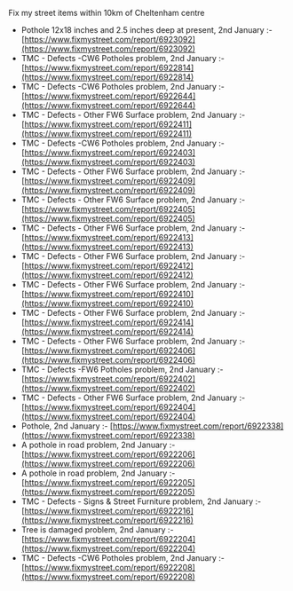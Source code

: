 Fix my street items within 10km of Cheltenham centre

<!-- fix_marker starts -->

- Pothole 12x18 inches and 2.5 inches deep at present, 2nd January :- [https://www.fixmystreet.com/report/6923092](https://www.fixmystreet.com/report/6923092)
- TMC - Defects -CW6 Potholes  problem, 2nd January :- [https://www.fixmystreet.com/report/6922814](https://www.fixmystreet.com/report/6922814)
- TMC - Defects -CW6 Potholes  problem, 2nd January :- [https://www.fixmystreet.com/report/6922644](https://www.fixmystreet.com/report/6922644)
- TMC - Defects - Other FW6  Surface problem, 2nd January :- [https://www.fixmystreet.com/report/6922411](https://www.fixmystreet.com/report/6922411)
- TMC - Defects -CW6 Potholes  problem, 2nd January :- [https://www.fixmystreet.com/report/6922403](https://www.fixmystreet.com/report/6922403)
- TMC - Defects - Other FW6  Surface problem, 2nd January :- [https://www.fixmystreet.com/report/6922409](https://www.fixmystreet.com/report/6922409)
- TMC - Defects - Other FW6  Surface problem, 2nd January :- [https://www.fixmystreet.com/report/6922405](https://www.fixmystreet.com/report/6922405)
- TMC - Defects - Other FW6  Surface problem, 2nd January :- [https://www.fixmystreet.com/report/6922413](https://www.fixmystreet.com/report/6922413)
- TMC - Defects - Other FW6  Surface problem, 2nd January :- [https://www.fixmystreet.com/report/6922412](https://www.fixmystreet.com/report/6922412)
- TMC - Defects - Other FW6  Surface problem, 2nd January :- [https://www.fixmystreet.com/report/6922410](https://www.fixmystreet.com/report/6922410)
- TMC - Defects - Other FW6  Surface problem, 2nd January :- [https://www.fixmystreet.com/report/6922414](https://www.fixmystreet.com/report/6922414)
- TMC - Defects - Other FW6  Surface problem, 2nd January :- [https://www.fixmystreet.com/report/6922406](https://www.fixmystreet.com/report/6922406)
- TMC - Defects -FW6 Potholes problem, 2nd January :- [https://www.fixmystreet.com/report/6922402](https://www.fixmystreet.com/report/6922402)
- TMC - Defects - Other FW6  Surface problem, 2nd January :- [https://www.fixmystreet.com/report/6922404](https://www.fixmystreet.com/report/6922404)
- Pothole, 2nd January :- [https://www.fixmystreet.com/report/6922338](https://www.fixmystreet.com/report/6922338)
- A pothole in road problem, 2nd January :- [https://www.fixmystreet.com/report/6922206](https://www.fixmystreet.com/report/6922206)
- A pothole in road problem, 2nd January :- [https://www.fixmystreet.com/report/6922205](https://www.fixmystreet.com/report/6922205)
- TMC - Defects - Signs & Street Furniture problem, 2nd January :- [https://www.fixmystreet.com/report/6922216](https://www.fixmystreet.com/report/6922216)
- Tree is damaged problem, 2nd January :- [https://www.fixmystreet.com/report/6922204](https://www.fixmystreet.com/report/6922204)
- TMC - Defects -CW6 Potholes  problem, 2nd January :- [https://www.fixmystreet.com/report/6922208](https://www.fixmystreet.com/report/6922208)

<!-- fix_marker ends -->